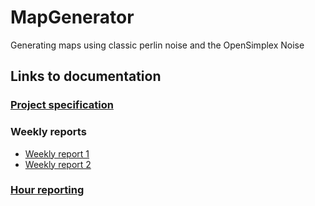 # MapGenerator
Generating maps using classic perlin noise and the OpenSimplex Noise

## Links to documentation  

### [Project specification](https://github.com/uberballo/MapGenerator/blob/master/documentation/ProjectSpecification.md)  

### Weekly reports  

* [Weekly report 1](https://github.com/uberballo/MapGenerator/blob/master/documentation/Weekly_report_1.md)  
* [Weekly report 2](https://github.com/uberballo/MapGenerator/blob/master/documentation/Weekly_report_2.md)  

### [Hour reporting](https://github.com/uberballo/MapGenerator/blob/master/documentation/hour_report.md)
